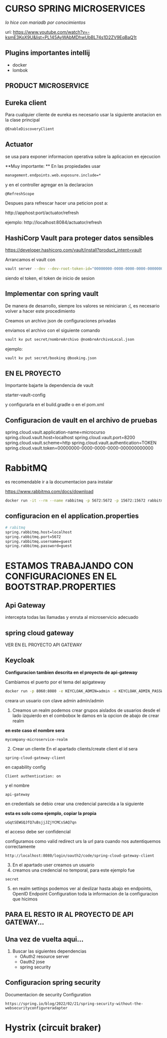 # CURSO SPRING MICROSERVICES
*lo hice con mariadb por conocimientos*

uri: https://www.youtube.com/watch?v=-ksmE3KoX9U&list=PL145AyWAbMDhwUbBL74s1D2ZV9EqBaQ1t


## Plugins importantes intellij
- docker
- lombok

## PRODUCT MICROSERVICE

## Eureka client

Para cualquier cliente de eureka es necesario usar la siguiente anotacion en la clase principal
````bash
@EnableDiscoveryClient
````


## Actuator
se usa para exponer informacion operativa sobre la aplicacion en ejecucion

**Muy importante: **
En las propiedades usar 
```bash
management.endpoints.web.exposure.include=*
```
y en el controller agregar en la declaracion
```bash
@RefreshScope
```

Despues para refrescar hacer una peticion post a:

http://apphost:port/actuator/refresh

ejemplo: 
http://localhost:8084/actuator/refresh

## HashiCorp Vault para proteger datos sensibles

https://developer.hashicorp.com/vault/install?product_intent=vault

Arrancamos el vault con
```bash
vault server --dev --dev-root-token-id="00000000-0000-0000-0000-000000000000"
```
siendo el token, el token de inicio de sesion
## Implementar con spring vault
De manera de desarrollo, siempre los
valores se reiniciaran :(, es necesario volver a hacer
este procedimiento

Creamos un archivo json de configuraciones privadas

enviamos el archivo con el siguiente comando
```bash
vault kv put secret/nombreArchivo @nombreArchivoLocal.json
```
ejemplo:
```bash
vault kv put secret/booking @booking.json
```

## EN EL PROYECTO
Importante bajarte la dependencia de vault

starter-vault-config

y configurarla en el build.gradle o en el pom.xml

## Configuracion de vault en el archivo de pruebas
spring.cloud.vault.application-name=microcurso
spring.cloud.vault.host=localhost
spring.cloud.vault.port=8200
spring.cloud.vault.scheme=http
spring.cloud.vault.authentication=TOKEN
spring.cloud.vault.token=00000000-0000-0000-0000-000000000000


# RabbitMQ
es recomendable ir a la documentacion para instalar

https://www.rabbitmq.com/docs/download
```bash
docker run -it --rm --name rabbitmq -p 5672:5672 -p 15672:15672 rabbitmq:3.13-management
```

## configuracion en el application.properties
```bash
# rabitmq
spring.rabbitmq.host=localhost
spring.rabbitmq.port=5672
spring.rabbitmq.username=guest
spring.rabbitmq.password=guest
```
# ESTAMOS TRABAJANDO CON CONFIGURACIONES EN EL BOOTSTRAP.PROPERTIES
## Api Gateway
intercepta todas las llamadas y enruta al microservicio adecuado

## spring cloud gateway
VER EN EL PROYECTO API GATEWAY

## Keycloak

__Configuracion tambien descrita en el  proyecto de api-gateway__

Cambiamos el puerto por el tema del apigateway
```bash
docker run -p 8060:8080 -e KEYCLOAK_ADMIN=admin -e KEYCLOAK_ADMIN_PASSWORD=admin quay.io/keycloak/keycloak:25.0.2 start-dev
```

creara un usuario con clave admin
admin/admin

1. Creamos un realm 
podemos crear grupos aislados de usuarios
desde el lado izquierdo en el combobox le damos en la opcion de abajo de crear realm

**en este caso el nombre sera**
```properties
mycompany-microservice-realm
```

2. Crear un cliente
En el apartado clients/create client
el id sera
```properties
spring-cloud-gateway-client
```
en capability config

```properties
Client authentication: on
```
y el nombre
```properties
api-gateway
```
en credentials se debio crear una credencial parecida a la siguiente

**esta es solo como ejemplo, copiar la propia**
```properties
uGqtSEWGQJfQ7uBsjjJZjYCMCsSAQ7qn
```
el acceso debe ser confidencial

configuramos como valid redirect urs la url para cuando nos autentiquemos correctamente
```
http://localhost:8080/login/oauth2/code/spring-cloud-gateway-client
```

3. En el apartado user creamos un usuario 
4. creamos una credencial no temporal, para este ejemplo fue

```properties
secret
```

5. en realm settings podemos ver al deslizar hasta abajo en endpoints, OpenID Endpoint Configuration
toda la informacion de la configuracion que hicimos

## PARA EL RESTO IR AL PROYECTO DE API GATEWAY...

## Una vez de vuelta aqui...
1. Buscar las siguientes dependencias
    * OAuth2 resource server
    * Oauth2 jose
    * spring security

## Configuracion spring security
Documentacion de security Configuration
```
https://spring.io/blog/2022/02/21/spring-security-without-the-websecurityconfigureradapter
```

# Hystrix (circuit braker)